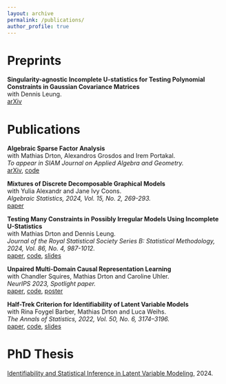 ```yaml
---
layout: archive
permalink: /publications/
author_profile: true
---
```


<!-- {% if author.googlescholar %}
  You can also find my articles on <u><a href="{{author.googlescholar}}">my Google Scholar profile</a>.</u>
{% endif %}

{% include base_path %}

{% for post in site.publications reversed %}
  {% include archive-single.html %}
{% endfor %}
 -->

# Preprints

**Singularity-agnostic Incomplete U-statistics for Testing Polynomial Constraints in Gaussian Covariance Matrices** \
with Dennis Leung. \
[arXiv](https://arxiv.org/abs/2401.02112) 



# Publications

**Algebraic Sparse Factor Analysis** \
with Mathias Drton, Alexandros Grosdos and Irem Portakal. \
*To appear in SIAM Journal on Applied Algebra and Geometry.* \
[arXiv](https://arxiv.org/abs/2312.14762), [code](https://mathrepo.mis.mpg.de/sparse-factor-analysis) 

**Mixtures of Discrete Decomposable Graphical Models** \
with Yulia Alexandr and Jane Ivy Coons. \
*Algebraic Statistics, 2024, Vol. 15, No. 2, 269-293.* \
[paper](https://doi.org/10.2140/astat.2024.15.269) 

**Testing Many Constraints in Possibly Irregular Models Using Incomplete U-Statistics** \
with Mathias Drton and Dennis Leung. \
*Journal of the Royal Statistical Society Series B: Statistical Methodology,  2024, Vol. 86, No. 4, 987-1012.* \
[paper](https://doi.org/10.1093/jrsssb/qkae022), [code](https://github.com/NilsSturma/TestGGM), [slides](https://nilssturma.github.io/files/presentation_testing_U_stats.pdf)

**Unpaired Multi-Domain Causal Representation Learning** \
with Chandler Squires, Mathias Drton and Caroline Uhler. \
*NeurIPS 2023, Spotlight paper.* \
[paper](https://papers.nips.cc/paper_files/paper/2023/hash/6c8985579293e0209bdaa4f21bb1d237-Abstract-Conference.html), [code](https://github.com/NilsSturma/multi-domain-crl), [poster](https://nilssturma.github.io/files/multi_domain_crl.pdf) 

**Half-Trek Criterion for Identifiability of Latent Variable Models** \
with Rina Foygel Barber, Mathias Drton and Luca Weihs. \
*The Annals of Statistics, 2022, Vol. 50, No. 6, 3174–3196.* \
[paper](https://doi.org/10.1214/22-AOS2221), [code](https://github.com/Lucaweihs/SEMID), [slides](https://nilssturma.github.io/files/LF_HTC_presentation_IMS.pdf)


# PhD Thesis
[Identifiability and Statistical Inference in Latent Variable Modeling](https://mediatum.ub.tum.de/?id=1745362), 2024.